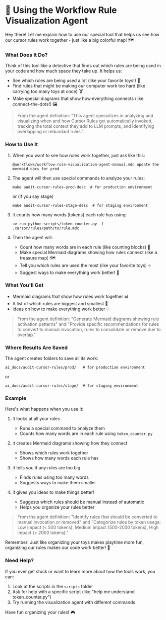 # 🎨 Using the Workflow Rule Visualization Agent

Hey there! Let me explain how to use our special tool that helps us see how our cursor rules work together - just like a big colorful map! 🗺️

### What Does It Do?

Think of this tool like a detective that finds out which rules are being used in your code and how much space they take up. It helps us:
- See which rules are being used a lot (like your favorite toys!) 🎯
- Find rules that might be making our computer work too hard (like carrying too many toys at once) 🏋️
- Make special diagrams that show how everything connects (like connect-the-dots!) 🖼️

> From the agent definition: "This agent specializes in analyzing and visualizing when and how Cursor Rules get automatically invoked, tracking the total context they add to LLM prompts, and identifying overlapping or redundant rules."

### How to Use It

1. When you want to see how rules work together, just ask like this:
   ```
   @workflows/workflow-rule-visualization-agent-manual.mdc update the mermaid docs for prod

   ```

2. The agent will then use special commands to analyze your rules:
   ```
   make audit-cursor-rules-prod-desc  # for production environment
   ```
   or (if you say stage)
   ```
   make audit-cursor-rules-stage-desc  # for staging environment
   ```

3. It counts how many words (tokens) each rule has using:
   ```
   uv run python scripts/token_counter.py -f .cursor/rules/path/to/rule.mdc
   ```

4. Then the agent will:
   - Count how many words are in each rule (like counting blocks) 🧱
   - Make special Mermaid diagrams showing how rules connect (like a treasure map) 🗺️
   - Tell you which rules are used the most (like your favorite toys) ⭐
   - Suggest ways to make everything work better! 🧹

### What You'll Get

- Mermaid diagrams that show how rules work together 📊
- A list of which rules are biggest and smallest 📏
- Ideas on how to make everything work better 💡

> From the agent definition: "Generate Mermaid diagrams showing rule activation patterns" and "Provide specific recommendations for rules to convert to manual invocation, rules to consolidate or remove due to overlap."

### Where Results Are Saved

The agent creates folders to save all its work:
```
ai_docs/audit-cursor-rules/prod/   # for production environment
```
or
```
ai_docs/audit-cursor-rules/stage/  # for staging environment
```

### Example

Here's what happens when you use it:
1. It looks at all your rules
   - Runs a special command to analyze them
   - Counts how many words are in each rule using `token_counter.py`

2. It creates Mermaid diagrams showing how they connect
   - Shows which rules work together
   - Shows how many words each rule has

3. It tells you if any rules are too big
   - Finds rules using too many words
   - Suggests ways to make them smaller

4. It gives you ideas to make things better!
   - Suggests which rules should be manual instead of automatic
   - Helps you organize your rules better

> From the agent definition: "Identify rules that should be converted to manual invocation or removed" and "Categorize rules by token usage: Low impact (< 500 tokens), Medium impact (500-2000 tokens), High impact (> 2000 tokens)."

Remember: Just like organizing your toys makes playtime more fun, organizing our rules makes our code work better! 🌟

### Need Help?

If you ever get stuck or want to learn more about how the tools work, you can:
1. Look at the scripts in the `scripts` folder
2. Ask for help with a specific script (like "help me understand token_counter.py")
3. Try running the visualization agent with different commands

Have fun organizing your rules! 🎮
